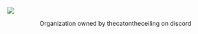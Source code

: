 <img src="https://i.ibb.co/s5FQ5g2/togif-2.gif" border="0" align="center" />

<p align="center">Organization owned by thecatontheceiling on discord</p>
